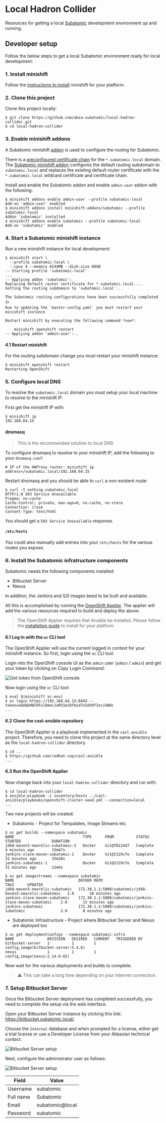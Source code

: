 # Local Hadron Collider

Resources for getting a local [Subatomic](https://github.com/absa-subatomic)
development environment up and running.

## Developer setup

Follow the below steps to get a local Subatomic environment ready for local development:

### 1. Install minishift

Follow the [instructions to install](https://docs.openshift.org/latest/minishift/getting-started/installing.html)
minishift for your platform.

### 2. Clone this project

Clone this project locally:

```console
$ git clone https://github.com/absa-subatomic/local-hadron-collider.git
$ cd local-hadron-collider
```

### 3. Enable minishift addons

A Subatomic minishift [addon](https://docs.openshift.org/latest/minishift/using/addons.html) is used to configure the routing for Subatomic.

There is a [preconfigured certificate chain](minishift-addons/subatomic/certs) for the `*.subatomic.local` domain. The [Subatomic minishift addon](minishift-addons/subatomic/subatomic.addon) configures the default routing subdomain to `subatomic.local` and replaces the existing default router certificate with the `*.subatomic.local` wildcard certificate and certificate chain.

Install and enable the Subatomic addon and enable `admin-user` addon with the following:

```console
$ minishift addons enable admin-user --profile subatomic-local
Add-on 'admin-user' enabled
$ minishift addons install minishift-addons/subatomic --profile subatomic-local
Addon 'subatomic' installed
$ minishift addons enable subatomic --profile subatomic-local
Add-on 'subatomic' enabled
```

### 4. Start a Subatomic minishift instance

Run a new minishift instance for local development:

```console
$ minishift start \
  --profile subatomic-local \
  --cpus 4 --memory 6144MB --disk-size 60GB
-- Starting profile 'subatomic-local'
...
-- Applying addon 'subatomic':
Replacing default router certificate for *.subatomic.local....
Setting the routing subdomain to 'subatomic.local'..

The Subatomic routing configurations have been successfully completed 👍
Due to updating the `master-config.yaml` you must restart your minishift instance

Restart minishift by executing the following command *now*:

    minishift openshift restart
-- Applying addon 'admin-user':..
```

#### 4.1 Restart minishift

For the routing subdomain change you must restart your minishift instance:

```console
$ minishift openshift restart
Restarting OpenShift
```

### 5. Configure local DNS

To resolve the `subatomic.local` domain you must setup your local machine to resolve to the minishift IP.

First get the minishift IP with:

```console
$ minishift ip
192.168.64.15
```

#### dnsmasq

> This is the recommended solution to local DNS

To configure dnsmasq to resolve to your minishift IP, add the following to your `dnsmasq.conf`:

```
# IP of the HAProxy router: minishift ip
address=/subatomic.local/192.168.64.15
```

Restart dnsmasq and you should be able to `curl` a non-existent route:

```console
$ curl -I nothing.subatomic.local
HTTP/1.0 503 Service Unavailable
Pragma: no-cache
Cache-Control: private, max-age=0, no-cache, no-store
Connection: close
Content-Type: text/html
```

You should get a `503 Service Unavailable` response.

#### `/etc/hosts`

You could also manually add entries into your `/etc/hosts` for the various routes you expose.

### 6. Install the Subatomic infratructure components

Subatomic needs the following components installed:

* Bitbucket Server
* Nexus

In addition, the Jenkins and S2I images beed to be built and available.

All this is accomplished by running the [OpenShift Applier](https://github.com/redhat-cop/casl-ansible/tree/master/roles/openshift-applier). The applier will add the various resources required to build and deploy the above.

> The OpenShift Applier requires that Ansible be installed. Please follow the [installation guide](http://docs.ansible.com/ansible/latest/intro_installation.html)
to install for your platform.

#### 6.1 Log in with the `oc` CLI tool

The OpenShift Applier will use the current logged in context for your minishift instance. So first, login using the `oc` CLI tool.

Login into the OpenShift console UI as the `admin` user (`admin` / `admin`) and get your token by clicking on _Copy Login Command_:

![Get token from OpenShift console](/docs/images/openshift-console-token.png)

Now login using the `oc` CLI tool:

```console
$ eval $(minishift oc-env)
$ oc login https://192.168.64.15:8443 --token=UaUbbHWlHTul8mecJuM31mJQfmid7x5dV0fIecihW8c
...
```

#### 6.2 Clone the casl-ansible repository

The OpenShift Applier is a playbook implemented in the `casl-ansible` project. Therefore, you need to clone this project at the same directory level as the `local-hadron-collider` directory.

```console
$ cd ..
$ https://github.com/redhat-cop/casl-ansible
...
```

#### 6.3 Run the OpenShift Applier

Now change back into your `local-hadron-collider` directory and run with:

```console
$ cd local-hadron-collider
$ ansible-playbook -i inventory/hosts ../casl-ansible/playbooks/openshift-cluster-seed.yml --connection=local
...
```

Two new projects will be created:

* Subatomic - Project for Tempalates, Image Streams etc.

```console
$ oc get builds --namespace subatomic
NAME                               TYPE      FROM          STATUS                       STARTED              DURATION
jdk8-maven3-newrelic-subatomic-3   Docker    Git@f812447   Complete                     4 minutes ago        15m47s
jenkins-slave-maven-subatomic-1    Docker    Git@2129cfe   Complete                     31 minutes ago       15m28s
jenkins-subatomic-1                Docker    Git@2129cfe   Complete                     31 minutes ago       22m4s

$ oc get imagestreams --namespace subatomic
NAME                             DOCKER REPO                                                TAGS      UPDATED
jdk8-maven3-newrelic-subatomic   172.30.1.1:5000/subatomic/jdk8-maven3-newrelic-subatomic   2.0       18 minutes ago
jenkins-slave-maven-subatomic    172.30.1.1:5000/subatomic/jenkins-slave-maven-subatomic    2.0       15 minutes ago
jenkins-subatomic                172.30.1.1:5000/subatomic/jenkins-subatomic                2.0       8 minutes ago
```

* Subatomic Infrastructure - Project where Bitbucket Server and Nexus are deployed too

```console
$ oc get deploymentconfigs --namespace subatomic-infra
NAME               REVISION   DESIRED   CURRENT   TRIGGERED BY
bitbucket-server   1          1         1         config,image(bitbucket-server:5.4.6)
nexus              1          1         1         config,image(nexus:2.14.6-02)
```

Now wait for the various deployments and builds to complete.

> ⚠️ This can take a long time depending on your internet connection.

### 7. Setup Bitbucket Server

Once the Bitbucket Server deployment has completed successfully, you need to complete the setup via the web interface.

Open your Bitbucket Server instance by clicking this link: https://bitbucket.subatomic.local/

Choose the `Internal` database and when prompted for a license, either get a trial license or use a Developer License from your Atlassian technical contact.

![Bitbucket Server setup](/docs/images/bitbucket-setup-1.gif)

Next, configure the administrator user as follows:

![Bitbucket Server setup](/docs/images/bitbucket-setup-2.gif)

| Field         | Value |
| ------------- | ------ |
|Username       | subatomic |
|Full name      | Subatomic |
|Email          | subatomic@local |
|Password       | subatomic |

